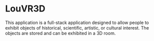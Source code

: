 # LouVR3D
This application is a full-stack application designed to allow people to exhibit objects of historical, scientific, artistic, or cultural interest. The objects are stored and can be exhibited in a 3D room. 
